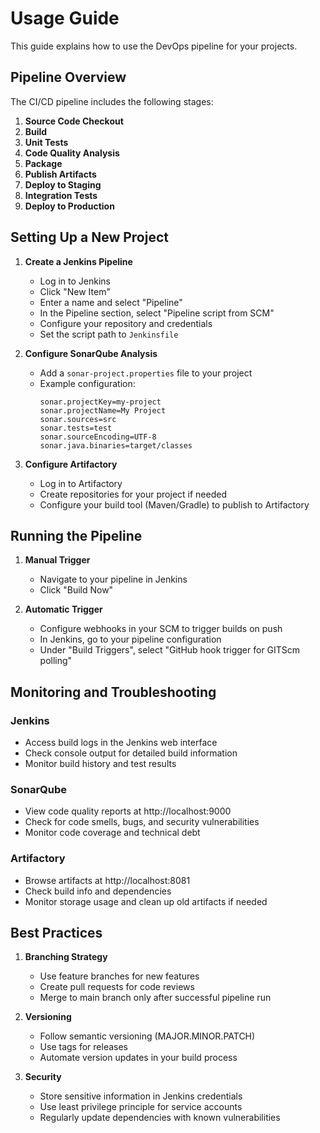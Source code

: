 # Usage Guide

This guide explains how to use the DevOps pipeline for your projects.

## Pipeline Overview

The CI/CD pipeline includes the following stages:

1. **Source Code Checkout**
2. **Build**
3. **Unit Tests**
4. **Code Quality Analysis**
5. **Package**
6. **Publish Artifacts**
7. **Deploy to Staging**
8. **Integration Tests**
9. **Deploy to Production**

## Setting Up a New Project

1. **Create a Jenkins Pipeline**
   - Log in to Jenkins
   - Click "New Item"
   - Enter a name and select "Pipeline"
   - In the Pipeline section, select "Pipeline script from SCM"
   - Configure your repository and credentials
   - Set the script path to `Jenkinsfile`

2. **Configure SonarQube Analysis**
   - Add a `sonar-project.properties` file to your project
   - Example configuration:
     ```properties
     sonar.projectKey=my-project
     sonar.projectName=My Project
     sonar.sources=src
     sonar.tests=test
     sonar.sourceEncoding=UTF-8
     sonar.java.binaries=target/classes
     ```

3. **Configure Artifactory**
   - Log in to Artifactory
   - Create repositories for your project if needed
   - Configure your build tool (Maven/Gradle) to publish to Artifactory

## Running the Pipeline

1. **Manual Trigger**
   - Navigate to your pipeline in Jenkins
   - Click "Build Now"

2. **Automatic Trigger**
   - Configure webhooks in your SCM to trigger builds on push
   - In Jenkins, go to your pipeline configuration
   - Under "Build Triggers", select "GitHub hook trigger for GITScm polling"

## Monitoring and Troubleshooting

### Jenkins
- Access build logs in the Jenkins web interface
- Check console output for detailed build information
- Monitor build history and test results

### SonarQube
- View code quality reports at http://localhost:9000
- Check for code smells, bugs, and security vulnerabilities
- Monitor code coverage and technical debt

### Artifactory
- Browse artifacts at http://localhost:8081
- Check build info and dependencies
- Monitor storage usage and clean up old artifacts if needed

## Best Practices

1. **Branching Strategy**
   - Use feature branches for new features
   - Create pull requests for code reviews
   - Merge to main branch only after successful pipeline run

2. **Versioning**
   - Follow semantic versioning (MAJOR.MINOR.PATCH)
   - Use tags for releases
   - Automate version updates in your build process

3. **Security**
   - Store sensitive information in Jenkins credentials
   - Use least privilege principle for service accounts
   - Regularly update dependencies with known vulnerabilities
